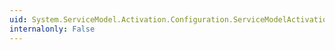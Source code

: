 ```yaml
---
uid: System.ServiceModel.Activation.Configuration.ServiceModelActivationSectionGroup
internalonly: False
---
```

